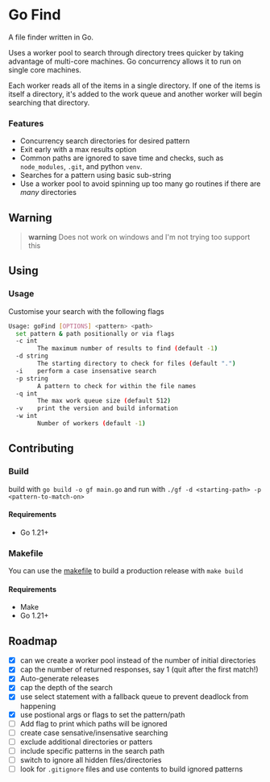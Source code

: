 # Go Find
A file finder written in Go.

Uses a worker pool to search through directory trees quicker by taking advantage of multi-core machines.
Go concurrency allows it to run on single core machines. 

Each worker reads all of the items in a single directory.
If one of the items is itself a directory, it's added to the work queue and
another worker will begin searching that directory.

### Features
 - Concurrency search directories for desired pattern
 - Exit early with a max results option
 - Common paths are ignored to save time and checks, such as `node_modules`, `.git`, and python `venv`.
 - Searches for a pattern using basic sub-string
 - Use a worker pool to avoid spinning up too many go routines if there are _many_ directories

## Warning
> **warning**
> Does not work on windows and I'm not trying too support this

## Using
### Usage
Customise your search with the following flags

```bash
Usage: goFind [OPTIONS] <pattern> <path>
  set pattern & path positionally or via flags
  -c int
        The maximum number of results to find (default -1)
  -d string
        The starting directory to check for files (default ".")
  -i    perform a case insensative search
  -p string
        A pattern to check for within the file names
  -q int
        The max work queue size (default 512)
  -v    print the version and build information
  -w int
        Number of workers (default -1)
```

## Contributing
### Build
build with `go build -o gf main.go` and run with `./gf -d <starting-path> -p <pattern-to-match-on>`
#### Requirements
 - Go 1.21+

### Makefile
You can use the [makefile](./Makefile) to build a production release with `make build`
#### Requirements
 - Make
 - Go 1.21+

## Roadmap
 - [x] can we create a worker pool instead of the number of initial directories
 - [x] cap the number of returned responses, say 1 (quit after the first match!)
 - [x] Auto-generate releases
 - [x] cap the depth of the search
 - [x] use select statement with a fallback queue to prevent deadlock from happening
 - [x] use postional args or flags to set the pattern/path
 - [ ] Add flag to print which paths will be ignored
 - [ ] create case sensative/insensative searching
 - [ ] exclude additional directories or patters
 - [ ] include specific patterns in the search path
 - [ ] switch to ignore all hidden files/directories
 - [ ] look for `.gitignore` files and use contents to build ignored patterns
